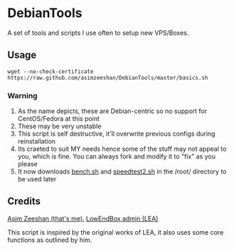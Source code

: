DebianTools
===========

A set of tools and scripts I use often to setup new VPS/Boxes.

## Usage

	wget --no-check-certificate https://raw.github.com/asimzeeshan/DebianTools/master/basics.sh

### Warning

 1. As the name depicts, these are Debian-centric so no support for CentOS/Fedora at this point
 2. These may be very unstable
 3. This script is self destructive, it'll overwrite previous configs during reinstallation
 4. Its craeted to suit MY needs hence some of the stuff may not appeal to you, which is fine. You can always fork and modify it to "fix" as you please
 5. It now downloads [bench.sh](http://freevps.us/downloads/bench.sh) and [speedtest2.sh](http://centminmod.com/mytools/speedtest2.sh) in the /root/ directory to be used later

## Credits

[Asim Zeeshan (that's me)](http://www.asim.pk),
[LowEndBox admin (LEA)](https://github.com/lowendbox/lowendscript)

This script is inspired by the original works of LEA, it also uses some core functions as outlined by him.
